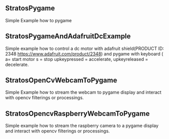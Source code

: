 
StratosPygame
-------------
Simple Example how to pygame 


StratosPygameAndAdafruitDcExample
---------------------------------
Simple example how to control a dc motor with adafruit shield(PRODUCT ID: 2348 https://www.adafruit.com/product/2348) and pygame with keyboard ( a= start motor s = stop upkeypressed = accelerate, upkeyreleased = decelerate.


StratosOpenCvWebcamToPygame
----------------------------
Simple Example how to stream the webcam to pygame display and interact with opencv filterings or processings.


StratosOpencvRaspberryWebcamToPygame
------------------------------------
Simple example how to stream the raspberry camera to a pygame display and interact with opencv filterings or processings.
